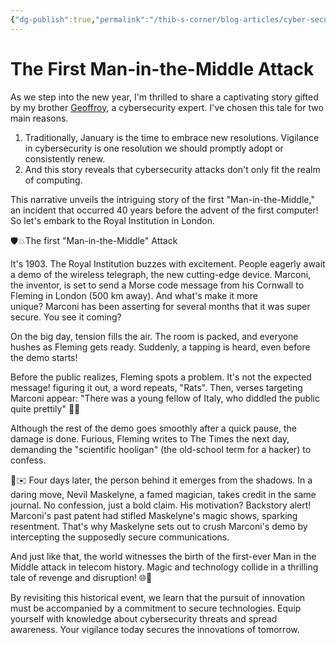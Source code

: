 ```yaml
---
{"dg-publish":true,"permalink":"/thib-s-corner/blog-articles/cyber-security-the-first-man-in-the-middle-attack/","noteIcon":""}
---
```


# The First Man-in-the-Middle Attack

As we step into the new year, I'm thrilled to share a captivating story gifted by my brother [Geoffroy](https://www.linkedin.com/in/tderouze/overlay/create-post/#), a cybersecurity expert. I've chosen this tale for two main reasons.
1. Traditionally, January is the time to embrace new resolutions. Vigilance in cybersecurity is one resolution we should promptly adopt or consistently renew.
2. And this story reveals that cybersecurity attacks don't only fit the realm of computing.

This narrative unveils the intriguing story of the first "Man-in-the-Middle," an incident that occurred 40 years before the advent of the first computer! So let's embark to the Royal Institution in London.

🛡️💥The first "Man-in-the-Middle" Attack

It's 1903. The Royal Institution buzzes with excitement. People eagerly await a demo of the wireless telegraph, the new cutting-edge device. Marconi, the inventor, is set to send a Morse code message from his Cornwall to Fleming in London (500 km away). And what's make it more unique? Marconi has been asserting for several months that it was super secure. You see it coming?

On the big day, tension fills the air. The room is packed, and everyone hushes as Fleming gets ready. Suddenly, a tapping is heard, even before the demo starts!

Before the public realizes, Fleming spots a problem. It's not the expected message! figuring it out, a word repeats, "Rats". Then, verses targeting Marconi appear: "There was a young fellow of Italy, who diddled the public quite prettily" 📢😱

Although the rest of the demo goes smoothly after a quick pause, the damage is done. Furious, Fleming writes to The Times the next day, demanding the "scientific hooligan" (the old-school term for a hacker) to confess. 

🎩✉️ Four days later, the person behind it emerges from the shadows. In a daring move, Nevil Maskelyne, a famed magician, takes credit in the same journal. No confession, just a bold claim. His motivation? Backstory alert! Marconi's past patent had stifled Maskelyne's magic shows, sparking resentment. That's why Maskelyne sets out to crush Marconi's demo by intercepting the supposedly secure communications.

And just like that, the world witnesses the birth of the first-ever Man in the Middle attack in telecom history. Magic and technology collide in a thrilling tale of revenge and disruption! 🌐🔮

By revisiting this historical event, we learn that the pursuit of innovation must be accompanied by a commitment to secure technologies. Equip yourself with knowledge about cybersecurity threats and spread awareness. Your vigilance today secures the innovations of tomorrow.